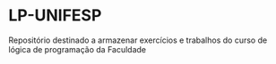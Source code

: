 # LP-UNIFESP
Repositório destinado a armazenar exercícios e trabalhos do curso de lógica de programação da Faculdade
